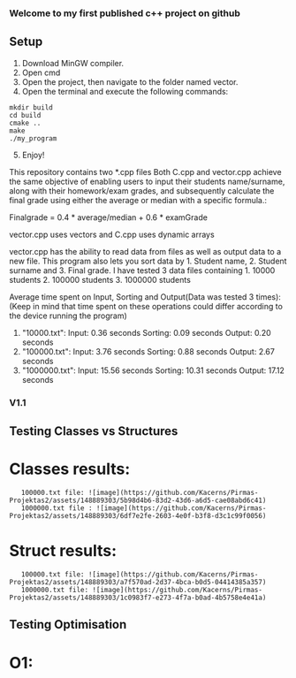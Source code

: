 ### Welcome to my first published c++ project on github
## Setup
   1. Download MinGW compiler.
   2. Open cmd
   3. Open the project, then navigate to the folder named vector.
   4. Open the terminal and execute the following commands:
   ```
   mkdir build
   cd build
   cmake ..
   make
   ./my_program
   ```
   5. Enjoy!

This repository contains two *.cpp files
Both C.cpp and vector.cpp achieve the same objective of enabling users to input their students name/surname, along with their homework/exam grades, and subsequently calculate the final grade using either the average or median with a specific formula.:

Finalgrade = 0.4 * average/median + 0.6 * examGrade

vector.cpp uses vectors and C.cpp uses dynamic arrays

vector.cpp has the ability to read data from files as well as output data to a new file. This program also lets you sort data by 1. Student name, 2. Student surname and 3. Final grade.
I have tested 3 data files containing 1. 10000 students 2. 100000 students 3. 1000000 students

Average time spent on Input, Sorting and Output(Data was tested 3 times):
(Keep in mind that time spent on these operations could differ according to the device running the program)

1. "10000.txt":
   Input: 0.36 seconds
   Sorting: 0.09 seconds
   Output: 0.20 seconds
2. "100000.txt":
   Input: 3.76 seconds
   Sorting: 0.88 seconds
   Output:  2.67 seconds
4. "1000000.txt":
   Input: 15.56 seconds
   Sorting: 10.31 seconds
   Output:  17.12 seconds

### V1.1
   ##  Testing Classes vs Structures
   #   Classes results:
       100000.txt file: ![image](https://github.com/Kacerns/Pirmas-Projektas2/assets/148889303/5b98d4b6-83d2-43d6-a6d5-cae08abd6c41)
       1000000.txt file : ![image](https://github.com/Kacerns/Pirmas-Projektas2/assets/148889303/6df7e2fe-2603-4e0f-b3f8-d3c1c99f0056)
   #   Struct results:
       100000.txt file: ![image](https://github.com/Kacerns/Pirmas-Projektas2/assets/148889303/a7f570ad-2d37-4bca-b0d5-04414385a357)
       1000000.txt file: ![image](https://github.com/Kacerns/Pirmas-Projektas2/assets/148889303/1c0983f7-e273-4f7a-b0ad-4b5758e4e41a)
   ## Testing Optimisation
   #   O1:
       




      


